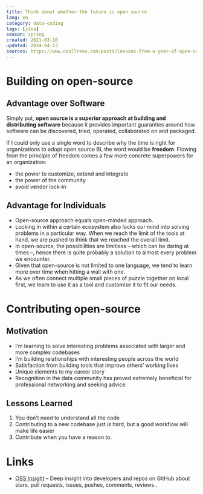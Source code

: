 ```yaml
---
title: Think about whether the future is open source
lang: en 
category: data-coding
tags: [idea]
season: spring
created: 2021-03-10
updated: 2024-04-13
sources: https://www.niallrees.com/posts/lessons-from-a-year-of-open-source, https://maximebeauchemin.medium.com/the-future-of-business-intelligence-is-open-source-9b654595773a
---
```


# Building on open-source

## Advantage over Software
Simply put, **open source is a superior approach at building and distributing software** because it provides important guaranties around how software can be discovered, tried, operated, collaborated on and packaged.

If I could only use a single word to describe why the time is right for organizations to adopt open source BI, the word would be **freedom**.  Flowing from the principle of freedom comes a few more concrete superpowers for an organization:
* the power to customize, extend and integrate
* the power of the community
* avoid vendor lock-in

## Advantage for Individuals
- Open-source approach equals open-minded approach.
- Locking in within a certain ecosystem also locks our mind into solving problems in a particular way. When we reach the limit of the tools at hand, we are pushed to think that we reached the overall limit.
- In open-source, the possibilities are limitless – which can be daring at times –, hence there is quite probably a solution to almost every problem we encounter.
- Given that open-source is not limited to one language, we tend to learn more over time when hitting a wall with one.
- As we often connect multiple small pieces of puzzle together on local first, we learn to use it as a tool and customise it to fit our needs.

# Contributing open-source
## Motivation
-   I’m learning to solve interesting problems associated with larger and more complex codebases
-   I’m building relationships with interesting people across the world
-   Satisfaction from building tools that improve others’ working lives
-   Unique elements to my career story
-   Recognition in the data community has proved extremely beneficial for professional networking and seeking advice.

## Lessons Learned
1.  You don’t need to understand all the code
2.  Contributing to a new codebase just _is_ hard, but a good workflow will make life easier
3.  Contribute when you have a reason to.

# Links
- [OSS Insight](https://ossinsight.io/) – Deep insight into developers and repos on GitHub about stars, pull requests, issues, pushes, comments, reviews..
